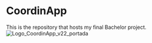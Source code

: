 # CoordinApp
This is the repository that hosts my final Bachelor project.
![Logo_CoordinApp_v22_portada](https://user-images.githubusercontent.com/31454029/99285967-85066300-2838-11eb-9a5f-f41ad6a58ae2.jpg)

